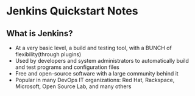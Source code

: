 # Jenkins Quickstart Notes

## What is Jenkins?

- At a very basic level, a build and testing tool, with a BUNCH of flexibility(through plugins)
- Used by developers and system administrators to automatically build and test programs and configuration files
- Free and open-source software with a large community behind it
- Popular in many DevOps IT organizations: Red Hat, Rackspace, Microsoft, Open Source Lab, and many others

